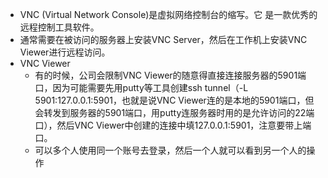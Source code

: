 * VNC (Virtual Network Console)是虚拟网络控制台的缩写。它 是一款优秀的远程控制工具软件。
* 通常需要在被访问的服务器上安装VNC Server，然后在工作机上安装VNC Viewer进行远程访问。
* VNC Viewer
    * 有的时候，公司会限制VNC Viewer的随意得直接连接服务器的5901端口，因为可能需要先用putty等工具创建ssh tunnel（-L 5901:127.0.0.1:5901，也就是说VNC Viewer连的是本地的5901端口，但会转发到服务器的5901端口，用putty连服务器时用的是允许访问的22端口），然后VNC Viewer中创建的连接中填127.0.0.1:5901，注意要带上端口。
    * 可以多个人使用同一个账号去登录，然后一个人就可以看到另一个人的操作